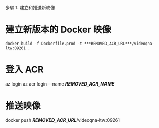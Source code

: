 步驟 1: 建立和推送新映像

# 建立新版本的 Docker 映像
    docker build -f Dockerfile.prod -t ***REMOVED_ACR_URL***/videoqna-ltw:09261 .

# 登入 ACR
  az login
  az acr login --name ***REMOVED_ACR_NAME***

# 推送映像
  docker push ***REMOVED_ACR_URL***/videoqna-ltw:09261
